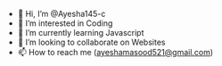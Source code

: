 - 👋 Hi, I’m @Ayesha145-c
- 👀 I’m interested in Coding
- 🌱 I’m currently learning Javascript
- 💞️ I’m looking to collaborate on Websites
- 📫 How to reach me (ayeshamasood521@gmail.com)
<!---
Ayesha145-c/Ayesha145-c is a ✨ special ✨ repository because its `README.md` (this file) appears on your GitHub profile.
You can click the Preview link to take a look at your changes.
--->
